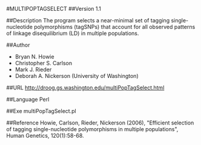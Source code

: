 #MULTIPOPTAGSELECT
##Version
1.1

##Description
The program selects a near-minimal set of tagging single-nucleotide polymorphisms (tagSNPs) that account for all observed patterns of linkage disequilibrium (LD) in multiple populations.

##Author
* Bryan N. Howie
* Christopher S. Carlson
* Mark J. Rieder
* Deborah A. Nickerson (University of Washington)

##URL
http://droog.gs.washington.edu/multiPopTagSelect.html

##Language
Perl

##Exe
multiPopTagSelect.pl

##Reference
Howie, Carlson, Rieder, Nickerson (2006), "Efficient selection of tagging single-nucleotide polymorphisms in multiple populations", Human Genetics, 120(1):58-68.

